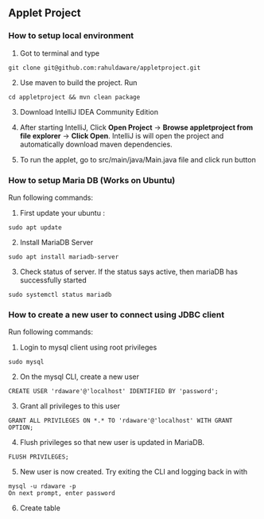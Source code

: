 ## Applet Project

### How to setup local environment

1. Got to terminal and type 
```
git clone git@github.com:rahuldaware/appletproject.git
```
2. Use maven to build the project. Run
```
cd appletproject && mvn clean package
```
3. Download IntelliJ IDEA Community Edition

4. After starting IntelliJ, Click **Open Project** -> **Browse appletproject from file explorer** -> **Click Open**. IntelliJ is will open the project and automatically download maven dependencies.

5. To run the applet, go to src/main/java/Main.java file and click run button

### How to setup Maria DB (Works on Ubuntu)
Run following commands:

1. First update your ubuntu : 
```
sudo apt update
``` 
2. Install MariaDB Server
```
sudo apt install mariadb-server
``` 
3. Check status of server. If the status says active, then mariaDB has successfully started
```
sudo systemctl status mariadb
```

### How to create a new user to connect using JDBC client
Run following commands:

1. Login to mysql client using root privileges
```
sudo mysql
```
2. On the mysql CLI, create a new user
```
CREATE USER 'rdaware'@'localhost' IDENTIFIED BY 'password';
```
3. Grant all privileges to this user
```
GRANT ALL PRIVILEGES ON *.* TO 'rdaware'@'localhost' WITH GRANT OPTION;
```
4. Flush privileges so that new user is updated in MariaDB. 
```
FLUSH PRIVILEGES;
```
5. New user is now created. Try exiting the CLI and logging back in with
```
mysql -u rdaware -p
On next prompt, enter password
```
6. Create table
